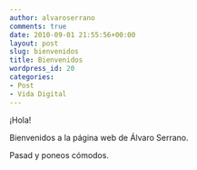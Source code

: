 ```yaml
---
author: alvaroserrano
comments: true
date: 2010-09-01 21:55:56+00:00
layout: post
slug: bienvenidos
title: Bienvenidos
wordpress_id: 20
categories:
- Post
- Vida Digital
---
```


¡Hola!

Bienvenidos a la página web de Álvaro Serrano.

Pasad y poneos cómodos.
